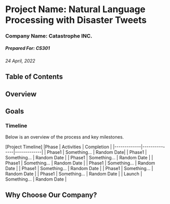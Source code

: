 


# Project Name: Natural Language Processing with Disaster Tweets

### Company Name: Catastrophe INC.

##### Prepared For: CS301
*24 April, 2022*
</div>

## Table of Contents

<!--toc max2-->

## Overview



## Goals



### Timeline
Below is an overview of the process and key milestones.

[Project Timeline]
|Phase        | Activities          |  Completion |
|-------------|---------------|-------------|
| Phase1 | Something... | Random Date|
| Phase1 | Something... | Random Date |
| Phase1 | Something... | Random Date |
| Phase1  | Something... | Random Date |
| Phase1  | Something... | Random Date |
| Phase1  | Something... | Random Date |
| Phase1  | Something...  | Random Date |
| Phase1  | Something... | Random Date |
| Launch | Something... | Random Date |




## Why Choose Our Company?





